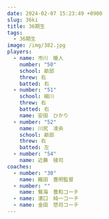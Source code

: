 ```yaml
---
date: 2024-02-07 15:23:49 +0900
slug: 36ki
title: 36期生
tags:
  - 36期生
image: /img/382.jpg
players:
  - name: 市川　暖人
    number: "50"
    school: 畝部
    threw: 右
    batted: 右
  - number: "51"
    school: 細川
    threw: 右
    batted: 右
    name: 安田　ひかり
  - number: "52"
    name: 川尻　凌央
    school: 畝部
    threw: 右
    batted: 左
  - number: "54"
    name: 近藤　稜司
coaches:
  - number: "30"
    name: 織田　豊明監督
  - number: ""
    name: 鴛海　豊和コーチ
  - name: 濱口　純一コーチ
  - name: 金田　悠司コーチ
---
```

